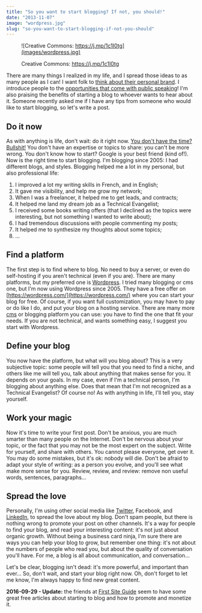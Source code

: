 ```yaml
---
title: "So you want to start blogging? If not, you should!"
date: "2013-11-07"
image: "wordpress.jpg"
slug: "so-you-want-to-start-blogging-if-not-you-should"
---
```


<figure>

![Creative Commons: https://j.mp/1c1I0tg](images/wordpress.jpg)

<figcaption>

Creative Commons: https://j.mp/1c1I0tg

</figcaption>

</figure>

There are many things I realized in my life, and I spread those ideas to as many people as I can! I want folk to [think about their personal brand](http://fred.dev/personal-branding-more-important-than-ever/ "Personal Branding, more important than ever"). I introduce people to the [opportunities that come with public speaking](https://fred.dev/social-media-breakfast-public-speaking-no-thanks/ "Social Media Breakfast – Public Speaking? No, thanks!")! I'm also praising the benefits of starting a blog to whoever wants to hear about it. Someone recently asked me if I have any tips from someone who would like to start blogging, so let's write a post.

## Do it now

As with anything is life, don't wait: do it right now. [You don't have the time? Bullshit!](http://fred.dev/so-you-dont-have-time-bullshit/ "So you don’t have time? Bullshit!") You don't have an expertise or topics to share: you can't be more wrong. You don't know how to start? Google is your best friend (kind of!). Now is the right time to start blogging. I'm blogging since 2005: I had different blogs, and styles. Blogging helped me a lot in my personal, but also professional life:

1. I improved a lot my writing skills in French, and in English;
2. It gave me visibility, and help me grow my network;
3. When I was a freelancer, it helped me to get leads, and contracts;
4. It helped me land my dream job as a Technical Evangelist;
5. I received some books writing offers (that I declined as the topics were interesting, but not something I wanted to write about);
6. I had tremendous discussions with people commenting my posts;
7. It helped me to synthesize my thoughts about some topics;
8. ...

## Find a platform

The first step is to find where to blog. No need to buy a server, or even do self-hosting if you aren't technical (even if you are). There are many platforms, but my preferred one is [Wordpress](https://wordpress.org). I tried many blogging or cms one, but I'm now using Wordpress since 2005. They have a free offer on [https://wordpress.com/](https://wordpress.com/) where you can start your blog for free. Of course, if you want full customization, you may have to pay or do like I do, and put your blog on a hosting service. There are many more [cms](https://en.wikipedia.org/wiki/List_of_content_management_systems) or blogging platform you can use: you have to find the one that fit your needs. If you are not technical, and wants something easy, I suggest you start with Wordpress.

## Define your blog

You now have the platform, but what will you blog about? This is a very subjective topic: some people will tell you that you need to find a niche, and others like me will tell you, talk about anything that makes sense for you. It depends on your goals. In my case, even if I'm a technical person, I'm blogging about anything else. Does that mean that I'm not recognized as a Technical Evangelist? Of course no! As with anything in life, I'll tell you, stay yourself.

## Work your magic

Now it's time to write your first post. Don't be anxious, you are much smarter than many people on the Internet. Don't be nervous about your topic, or the fact that you may not be the most expert on the subject. Write for yourself, and share with others. You cannot please everyone, get over it. You may do some mistakes, but it's ok: nobody will die. Don't be afraid to adapt your style of writing: as a person you evolve, and you'll see what make more sense for you. Review, review, and review: remove non useful words, sentences, paragraphs...

## Spread the love

Personally, I'm using other social media like [Twitter](https://twitter.com/fharper), Facebook, and [LinkedIn](https://linkedin.com/in/fredericharper), to spread the love about my blog. Don't spam people, but there is nothing wrong to promote your post on other channels. It's a way for people to find your blog, and read your interesting content: it's not just about organic growth. Without being a business card ninja, I'm sure there are ways you can help your blog to grow, but remember one thing: it's not about the numbers of people who read you, but about the quality of conversation you'll have. For me, a blog is all about communication, and conversation...

Let's be clear, blogging isn't dead: it's more powerful, and important than ever... So, don't wait, and start your blog right now. Oh, don't forget to let me know, I'm always happy to find new great content.

**2016-09-29 - Update:** the friends at [First Site Guide](https://firstsiteguide.com/) seem to have some great free articles about starting to blog and how to promote and monetize it.
